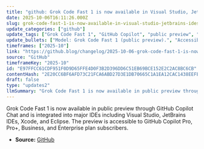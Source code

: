 ```yaml
---
title: "github: Grok Code Fast 1 is now available in Visual Studio, JetBrains IDEs, Xcode, and Eclipse"
date: 2025-10-06T16:11:26.000Z
slug: grok-code-fast-1-is-now-available-in-visual-studio-jetbrains-ides-xcode-and-eclipse
update_categories: ["github"]
update_tags: ["Grok Code Fast 1", "GitHub Copilot", "public preview", "Visual Studio", "JetBrains", "Xcode", "Eclipse", "IDE integration", "developer tools", "GitHub Blog"]
update_bullets: ["Model: Grok Code Fast 1 (public preview).", "Accessible via GitHub Copilot Chat.", "Integrated into Visual Studio, JetBrains IDEs, Xcode, and Eclipse.", "Available to Copilot Pro, Pro+, Business, and Enterprise plans.", "Announcement posted on the GitHub Blog."]
timeframes: ["2025-10"]
link: "https://github.blog/changelog/2025-10-06-grok-code-fast-1-is-now-available-in-visual-studio-jetbrains-ides-xcode-and-eclipse"
source: "GitHub"
timeframeKey: "2025-10"
id: "E97FFCC61CDF951F0D9D65FFE4D0F3B2D396DD6C51EB69BCE152E2C2AC8BC6CB"
contentHash: "2E20CC6BF6AFD73C21FCA6ABD27D3E1DB70665C1A1EA12CAC1438EEFE2F9D0C5"
draft: false
type: "updates2"
llmSummary: "Grok Code Fast 1 is now available in public preview through GitHub Copilot Chat and is integrated into major IDEs including Visual Studio, JetBrains IDEs, Xcode, and Eclipse. The preview is accessible to GitHub Copilot Pro, Pro+, Business, and Enterprise plan subscribers."
---
```


Grok Code Fast 1 is now available in public preview through GitHub Copilot Chat and is integrated into major IDEs including Visual Studio, JetBrains IDEs, Xcode, and Eclipse. The preview is accessible to GitHub Copilot Pro, Pro+, Business, and Enterprise plan subscribers.

- **Source:** [GitHub](https://github.blog/changelog/2025-10-06-grok-code-fast-1-is-now-available-in-visual-studio-jetbrains-ides-xcode-and-eclipse)
